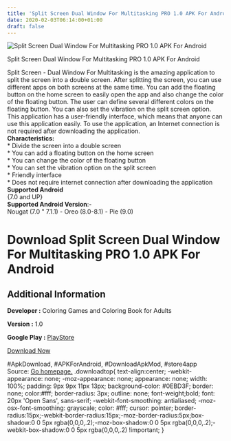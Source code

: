 ```yaml
---
title: 'Split Screen Dual Window For Multitasking PRO 1.0 APK For Android'
date: 2020-02-03T06:14:00+01:00
draft: false
---
```


![Split Screen Dual Window For Multitasking PRO 1.0 APK For Android](https://i0.wp.com/apkhome.net/wp-content/uploads/2020/02/Split-Screen-Dual-Window-For-Multitasking-PRO-1.0.png "Split Screen Dual Window For Multitasking PRO 1.0 APK For Android")

  

Split Screen Dual Window For Multitasking PRO 1.0 APK For Android

Split Screen - Dual Window For Multitasking is the amazing application to split the screen into a double screen. After splitting the screen, you can use different apps on both screens at the same time. You can add the floating button on the home screen to easily open the app and also change the color of the floating button. The user can define several different colors on the floating button. You can also set the vibration on the split screen option. This application has a user-friendly interface, which means that anyone can use this application easily. To use the application, an Internet connection is not required after downloading the application.  
**Characteristics:**  
\* Divide the screen into a double screen  
\* You can add a floating button on the home screen  
\* You can change the color of the floating button  
\* You can set the vibration option on the split screen  
\* Friendly interface  
\* Does not require internet connection after downloading the application  
**Supported Android**  
{7.0 and UP}  
**Supported Android Version**:-  
Nougat (7.0 " 7.1.1) - Oreo (8.0-8.1) - Pie (9.0)

Download Split Screen Dual Window For Multitasking PRO 1.0 APK For Android
==========================================================================

Additional Information
----------------------

**Developer :** Coloring Games and Coloring Book for Adults

**Version :** 1.0

**Google Play :** [PlayStore](https://play.google.com/store/apps/details?id=com.split.screen.shortcut.overview.accessibility.notification)

  

[Download Now](https://store4app.co/post/split-screen-dual-window-for-multitasking-pro-1-0-apk-for-android_1580626149)

  
#ApkDownload, #APKForAndroid, #DownloadApkMod, #store4app  
Source: [Go homepage.](https://store4app.co/post/split-screen-dual-window-for-multitasking-pro-1-0-apk-for-android_1580626149) .downloadtop{ text-align:center; -webkit-appearance: none; -moz-appearance: none; appearance: none; width: 100%; padding: 9px 9px 11px 13px; background-color: #0EBD3F; border: none; color:#fff; border-radius: 3px; outline: none; font-weight;bold; font: 20px 'Open Sans', sans-serif; -webkit-font-smoothing: antialiased; -moz-osx-font-smoothing: grayscale; color: #fff; cursor: pointer; border-radius:15px;-webkit-border-radius:15px;-moz-border-radius:5px;box-shadow:0 0 5px rgba(0,0,0,.2);-moz-box-shadow:0 0 5px rgba(0,0,0,.2);-webkit-box-shadow:0 0 5px rgba(0,0,0,.2) !important; }